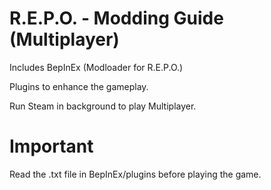 # R.E.P.O. - Modding Guide (Multiplayer)

Includes BepInEx (Modloader for R.E.P.O.)

Plugins to enhance the gameplay.

Run Steam in background to play Multiplayer.

# Important

Read the .txt file in BepInEx/plugins before playing the game.
